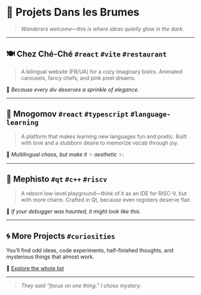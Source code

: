 # 🌌 Projets Dans les Brumes
> *Wanderers welcome—this is where ideas quietly glow in the dark.*

---

## 🍽️ Chez Ché-Ché `#react` `#vite` `#restaurant`
> A bilingual website (FR/UA) for a cozy imaginary bistro. Animated carousels, fancy chefs, and pink pixel dreams.

🍷 *Because every div deserves a sprinkle of elegance.*

---

## 📖 Mnogomov `#react` `#typescript` `#language-learning`
> A platform that makes learning new languages fun and poetic. Built with love and a stubborn desire to memorize vocab through joy.

💬 *Multilingual chaos, but make it ✨ aesthetic ✨.*

---

## 🔧 Mephisto `#qt` `#c++` `#riscv`
> A reborn low-level playground—think of it as an IDE for RISC-V, but with more charm. Crafted in Qt, because even registers deserve flair.

🧠 *If your debugger was haunted, it might look like this.*

---

## 🌀 More Projects `#curiosities`
You’ll find odd ideas, code experiments, half-finished thoughts, and mysterious things that almost work.

🔗 [Explore the whole list](https://github.com/cheporte?tab=repositories)

---

> *They said “focus on one thing.” I chose mystery.*

